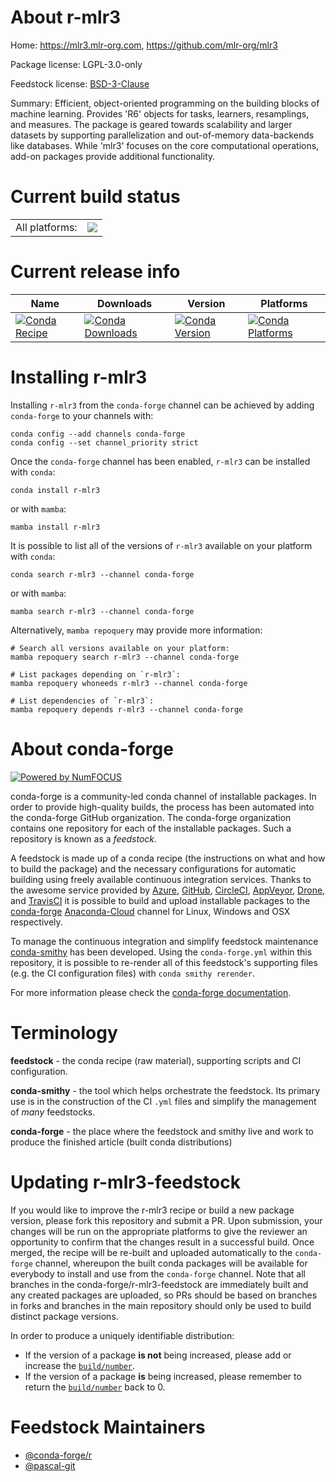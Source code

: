 About r-mlr3
============

Home: https://mlr3.mlr-org.com, https://github.com/mlr-org/mlr3

Package license: LGPL-3.0-only

Feedstock license: [BSD-3-Clause](https://github.com/conda-forge/r-mlr3-feedstock/blob/main/LICENSE.txt)

Summary: Efficient, object-oriented programming on the building blocks of machine learning. Provides 'R6' objects for tasks, learners, resamplings, and measures. The package is geared towards scalability and larger datasets by supporting parallelization and out-of-memory data-backends like databases. While 'mlr3' focuses on the core computational operations, add-on packages provide additional functionality.

Current build status
====================


<table><tr><td>All platforms:</td>
    <td>
      <a href="https://dev.azure.com/conda-forge/feedstock-builds/_build/latest?definitionId=11721&branchName=main">
        <img src="https://dev.azure.com/conda-forge/feedstock-builds/_apis/build/status/r-mlr3-feedstock?branchName=main">
      </a>
    </td>
  </tr>
</table>

Current release info
====================

| Name | Downloads | Version | Platforms |
| --- | --- | --- | --- |
| [![Conda Recipe](https://img.shields.io/badge/recipe-r--mlr3-green.svg)](https://anaconda.org/conda-forge/r-mlr3) | [![Conda Downloads](https://img.shields.io/conda/dn/conda-forge/r-mlr3.svg)](https://anaconda.org/conda-forge/r-mlr3) | [![Conda Version](https://img.shields.io/conda/vn/conda-forge/r-mlr3.svg)](https://anaconda.org/conda-forge/r-mlr3) | [![Conda Platforms](https://img.shields.io/conda/pn/conda-forge/r-mlr3.svg)](https://anaconda.org/conda-forge/r-mlr3) |

Installing r-mlr3
=================

Installing `r-mlr3` from the `conda-forge` channel can be achieved by adding `conda-forge` to your channels with:

```
conda config --add channels conda-forge
conda config --set channel_priority strict
```

Once the `conda-forge` channel has been enabled, `r-mlr3` can be installed with `conda`:

```
conda install r-mlr3
```

or with `mamba`:

```
mamba install r-mlr3
```

It is possible to list all of the versions of `r-mlr3` available on your platform with `conda`:

```
conda search r-mlr3 --channel conda-forge
```

or with `mamba`:

```
mamba search r-mlr3 --channel conda-forge
```

Alternatively, `mamba repoquery` may provide more information:

```
# Search all versions available on your platform:
mamba repoquery search r-mlr3 --channel conda-forge

# List packages depending on `r-mlr3`:
mamba repoquery whoneeds r-mlr3 --channel conda-forge

# List dependencies of `r-mlr3`:
mamba repoquery depends r-mlr3 --channel conda-forge
```


About conda-forge
=================

[![Powered by
NumFOCUS](https://img.shields.io/badge/powered%20by-NumFOCUS-orange.svg?style=flat&colorA=E1523D&colorB=007D8A)](https://numfocus.org)

conda-forge is a community-led conda channel of installable packages.
In order to provide high-quality builds, the process has been automated into the
conda-forge GitHub organization. The conda-forge organization contains one repository
for each of the installable packages. Such a repository is known as a *feedstock*.

A feedstock is made up of a conda recipe (the instructions on what and how to build
the package) and the necessary configurations for automatic building using freely
available continuous integration services. Thanks to the awesome service provided by
[Azure](https://azure.microsoft.com/en-us/services/devops/), [GitHub](https://github.com/),
[CircleCI](https://circleci.com/), [AppVeyor](https://www.appveyor.com/),
[Drone](https://cloud.drone.io/welcome), and [TravisCI](https://travis-ci.com/)
it is possible to build and upload installable packages to the
[conda-forge](https://anaconda.org/conda-forge) [Anaconda-Cloud](https://anaconda.org/)
channel for Linux, Windows and OSX respectively.

To manage the continuous integration and simplify feedstock maintenance
[conda-smithy](https://github.com/conda-forge/conda-smithy) has been developed.
Using the ``conda-forge.yml`` within this repository, it is possible to re-render all of
this feedstock's supporting files (e.g. the CI configuration files) with ``conda smithy rerender``.

For more information please check the [conda-forge documentation](https://conda-forge.org/docs/).

Terminology
===========

**feedstock** - the conda recipe (raw material), supporting scripts and CI configuration.

**conda-smithy** - the tool which helps orchestrate the feedstock.
                   Its primary use is in the construction of the CI ``.yml`` files
                   and simplify the management of *many* feedstocks.

**conda-forge** - the place where the feedstock and smithy live and work to
                  produce the finished article (built conda distributions)


Updating r-mlr3-feedstock
=========================

If you would like to improve the r-mlr3 recipe or build a new
package version, please fork this repository and submit a PR. Upon submission,
your changes will be run on the appropriate platforms to give the reviewer an
opportunity to confirm that the changes result in a successful build. Once
merged, the recipe will be re-built and uploaded automatically to the
`conda-forge` channel, whereupon the built conda packages will be available for
everybody to install and use from the `conda-forge` channel.
Note that all branches in the conda-forge/r-mlr3-feedstock are
immediately built and any created packages are uploaded, so PRs should be based
on branches in forks and branches in the main repository should only be used to
build distinct package versions.

In order to produce a uniquely identifiable distribution:
 * If the version of a package **is not** being increased, please add or increase
   the [``build/number``](https://docs.conda.io/projects/conda-build/en/latest/resources/define-metadata.html#build-number-and-string).
 * If the version of a package **is** being increased, please remember to return
   the [``build/number``](https://docs.conda.io/projects/conda-build/en/latest/resources/define-metadata.html#build-number-and-string)
   back to 0.

Feedstock Maintainers
=====================

* [@conda-forge/r](https://github.com/conda-forge/r/)
* [@pascal-git](https://github.com/pascal-git/)

